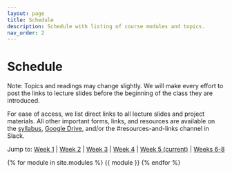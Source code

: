 ```yaml
---
layout: page
title: Schedule
description: Schedule with listing of course modules and topics.
nav_order: 2
---
```

# Schedule

Note: Topics and readings may change slightly. We will make every effort to post the links to lecture slides before the beginning of the class they are introduced.

For ease of access, we list direct links to all lecture slides and project materials. All other important forms, links, and resources are available on the [syllabus](../syllabus), [Google Drive](https://drive.google.com/drive/folders/1XxkAfRUi3h6OTTxOWuAo9XnBMlh2uA70?usp=drive_link), and/or the #resources-and-links channel in Slack.

Jump to: [Week 1](#week-1-introduction-to-design-hci) &#124; [Week 2](#week-2-design-cycle-prototyping-and-user-research) &#124; [Week 3](#week-3-interviewing-and-user-studies) &#124; [Week 4](#week-4-evaluation-and-visual-design) &#124; [Week 5 (current)](#week-5-beyond-the-screen) &#124; [Weeks 6-8](#week-6-final-project-week-1)

{% for module in site.modules %}
{{ module }}
{% endfor %}

